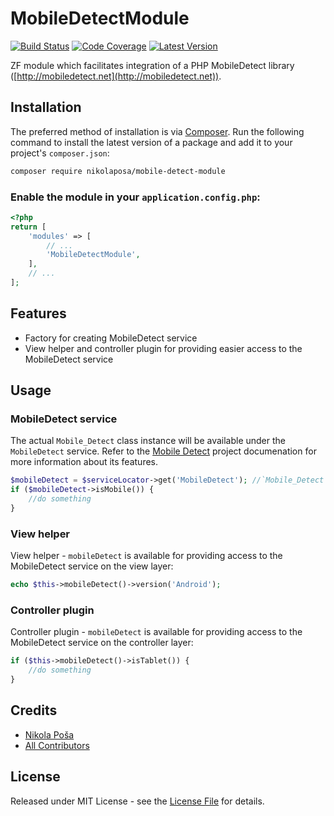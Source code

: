# MobileDetectModule

[![Build Status][ico-build]][link-build]
[![Code Coverage][ico-code-coverage]][link-code-coverage]
[![Latest Version][ico-version]][link-packagist]

ZF module which facilitates integration of a PHP MobileDetect library ([http://mobiledetect.net](http://mobiledetect.net)).

## Installation

The preferred method of installation is via [Composer](http://getcomposer.org/). Run the following command to install the latest version of a package and add it to your project's `composer.json`:

```bash
composer require nikolaposa/mobile-detect-module
```

### Enable the module in your `application.config.php`:

```php
<?php
return [
    'modules' => [
        // ...
        'MobileDetectModule',
    ],
    // ...
];
```

## Features

* Factory for creating MobileDetect service
* View helper and controller plugin for providing easier access to the MobileDetect service

## Usage

### MobileDetect service

The actual `Mobile_Detect` class instance will be available under the `MobileDetect` service. Refer to the [Mobile Detect](http://mobiledetect.net/) project documenation for more information about its features.

```php
$mobileDetect = $serviceLocator->get('MobileDetect'); //`Mobile_Detect` class instance
if ($mobileDetect->isMobile()) {
    //do something
}
```

### View helper

View helper - `mobileDetect` is available for providing access to the MobileDetect service on the view layer:

```php
echo $this->mobileDetect()->version('Android');
```

### Controller plugin

Controller plugin - `mobileDetect` is available for providing access to the MobileDetect service on the controller layer:

```php
if ($this->mobileDetect()->isTablet()) {
    //do something
}
```

## Credits

- [Nikola Poša][link-author]
- [All Contributors][link-contributors]

## License

Released under MIT License - see the [License File](LICENSE) for details.


[ico-version]: https://img.shields.io/packagist/v/nikolaposa/mobile-detect-module.svg
[ico-build]: https://travis-ci.org/nikolaposa/MobileDetectModule.svg?branch=master
[ico-code-coverage]: https://img.shields.io/scrutinizer/coverage/g/nikolaposa/MobileDetectModule.svg?b=master

[link-packagist]: https://packagist.org/packages/nikolaposa/mobile-detect-module
[link-build]: https://travis-ci.org/nikolaposa/MobileDetectModule
[link-code-coverage]: https://scrutinizer-ci.com/g/nikolaposa/MobileDetectModule/code-structure
[link-author]: https://github.com/nikolaposa
[link-contributors]: ../../contributors
[link-examples]: examples
